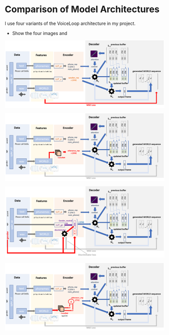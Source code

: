 # Comparison of Model Architectures
I use four variants of the VoiceLoop architecture in my project. 
* Show the four images and 

![VoiceLoop](ppt/architecture_voiceloop.png)

![VoiceLoop using Utterance Embeddings](ppt/architecture_voiceloop_utterance.png)

![VoiceLoop using Gender Fader](ppt/architecture_voiceloop_gender_fader.png)

![VoiceLoop using VAE](ppt/architecture_voiceloop_vae.png)